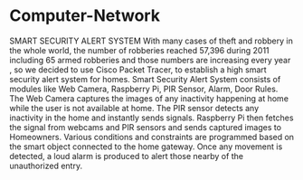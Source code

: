 # Computer-Network
SMART SECURITY ALERT SYSTEM
With many cases of theft and robbery in the whole world, the number of robberies
reached 57,396 during 2011 including 65 armed robberies and those numbers are
increasing every year , so we decided to use Cisco Packet Tracer, to establish a high
smart security alert system for homes. Smart Security Alert System consists of
modules like Web Camera, Raspberry Pi, PIR Sensor, Alarm, Door Rules. The Web
Camera captures the images of any inactivity happening at home while the user is
not available at home. The PIR sensor detects any inactivity in the home and
instantly sends signals. Raspberry Pi then fetches the signal from webcams and PIR
sensors and sends captured images to Homeowners. Various conditions and
constraints are programmed based on the smart object connected to the home
gateway. Once any movement is detected, a loud alarm is produced to alert those
nearby of the unauthorized entry.
